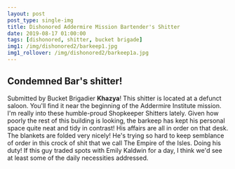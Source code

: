 ```yaml
---
layout: post
post_type: single-img
title: Dishonored Addermire Mission Bartender's Shitter
date: 2019-08-17 01:00:00
tags: [dishonored, shitter, bucket brigade]
img1: /img/dishonored2/barkeep1.jpg
img1_rollover: /img/dishonored2/barkeep1a.jpg
---
```

## Condemned Bar's shitter!

Submitted by Bucket Brigadier **Khazya**! This shitter is located at a defunct saloon. You'll find it near the beginning of the Addermire Institute mission. I'm really into these humble-proud Shopkeeper Shitters lately. Given how poorly the rest of this building is looking, the barkeep has kept his personal space quite neat and tidy in contrast! His affairs are all in order on that desk. The blankets are folded very nicely! He's trying so hard to keep semblance of order in this crock of shit that we call The Empire of the Isles. Doing his duty! If this guy traded spots with Emily Kaldwin for a day, I think we'd see at least some of the daily necessities addressed.

